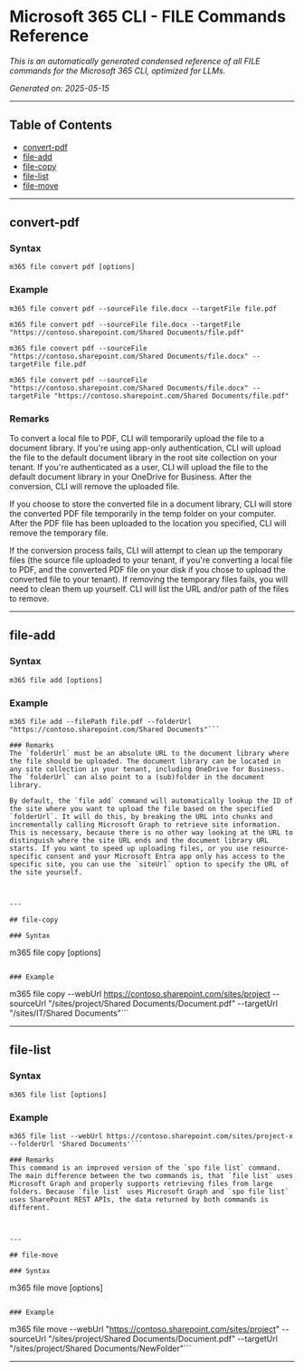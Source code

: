 <!-- DISCLAIMER: All secrets, passwords, and sensitive values in this document are examples only and not real credentials. -->
# Microsoft 365 CLI - FILE Commands Reference

*This is an automatically generated condensed reference of all FILE commands for the Microsoft 365 CLI, optimized for LLMs.*

*Generated on: 2025-05-15*

---

## Table of Contents

- [convert-pdf](#convert-pdf)
- [file-add](#file-add)
- [file-copy](#file-copy)
- [file-list](#file-list)
- [file-move](#file-move)

---

## convert-pdf

### Syntax
```
m365 file convert pdf [options]
```

### Example
```
m365 file convert pdf --sourceFile file.docx --targetFile file.pdf

m365 file convert pdf --sourceFile file.docx --targetFile "https://contoso.sharepoint.com/Shared Documents/file.pdf"

m365 file convert pdf --sourceFile "https://contoso.sharepoint.com/Shared Documents/file.docx" --targetFile file.pdf

m365 file convert pdf --sourceFile "https://contoso.sharepoint.com/Shared Documents/file.docx" --targetFile "https://contoso.sharepoint.com/Shared Documents/file.pdf"

```

### Remarks
To convert a local file to PDF, CLI will temporarily upload the file to a document library. If you're using app-only authentication, CLI will upload the file to the default document library in the root site collection on your tenant. If you're authenticated as a user, CLI will upload the file to the default document library in your OneDrive for Business. After the conversion, CLI will remove the uploaded file.

If you choose to store the converted file in a document library, CLI will store the converted PDF file temporarily in the temp folder on your computer. After the PDF file has been uploaded to the location you specified, CLI will remove the temporary file.

If the conversion process fails, CLI will attempt to clean up the temporary files (the source file uploaded to your tenant, if you're converting a local file to PDF, and the converted PDF file on your disk if you chose to upload the converted file to your tenant). If removing the temporary files fails, you will need to clean them up yourself. CLI will list the URL and/or path of the files to remove.



---

## file-add

### Syntax
```
m365 file add [options]
```

### Example
```
m365 file add --filePath file.pdf --folderUrl "https://contoso.sharepoint.com/Shared Documents"```

### Remarks
The `folderUrl` must be an absolute URL to the document library where the file should be uploaded. The document library can be located in any site collection in your tenant, including OneDrive for Business. The `folderUrl` can also point to a (sub)folder in the document library.

By default, the `file add` command will automatically lookup the ID of the site where you want to upload the file based on the specified `folderUrl`. It will do this, by breaking the URL into chunks and incrementally calling Microsoft Graph to retrieve site information. This is necessary, because there is no other way looking at the URL to distinguish where the site URL ends and the document library URL starts. If you want to speed up uploading files, or you use resource-specific consent and your Microsoft Entra app only has access to the specific site, you can use the `siteUrl` option to specify the URL of the site yourself.



---

## file-copy

### Syntax
```
m365 file copy [options]
```

### Example
```
m365 file copy --webUrl https://contoso.sharepoint.com/sites/project --sourceUrl "/sites/project/Shared Documents/Document.pdf" --targetUrl "/sites/IT/Shared Documents"```

---

## file-list

### Syntax
```
m365 file list [options]
```

### Example
```
m365 file list --webUrl https://contoso.sharepoint.com/sites/project-x --folderUrl 'Shared Documents'```

### Remarks
This command is an improved version of the `spo file list` command. The main difference between the two commands is, that `file list` uses Microsoft Graph and properly supports retrieving files from large folders. Because `file list` uses Microsoft Graph and `spo file list` uses SharePoint REST APIs, the data returned by both commands is different.



---

## file-move

### Syntax
```
m365 file move [options]
```

### Example
```
m365 file move --webUrl "https://contoso.sharepoint.com/sites/project" --sourceUrl "/sites/project/Shared Documents/Document.pdf" --targetUrl "/sites/project/Shared Documents/NewFolder"```

---

